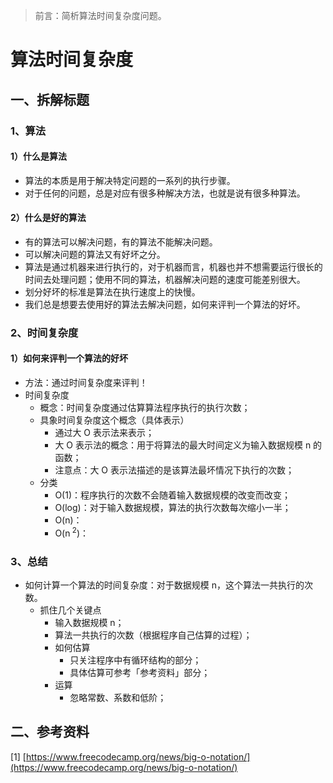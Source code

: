 > 前言：简析算法时间复杂度问题。

# 算法时间复杂度
## 一、拆解标题
### 1、算法
#### 1）什么是算法

- 算法的本质是用于解决特定问题的一系列的执行步骤。
- 对于任何的问题，总是对应有很多种解决方法，也就是说有很多种算法。
#### 2）什么是好的算法

- 有的算法可以解决问题，有的算法不能解决问题。
- 可以解决问题的算法又有好坏之分。
- 算法是通过机器来进行执行的，对于机器而言，机器也并不想需要运行很长的时间去处理问题；使用不同的算法，机器解决问题的速度可能差别很大。
- 划分好坏的标准是算法在执行速度上的快慢。
- 我们总是想要去使用好的算法去解决问题，如何来评判一个算法的好坏。
### 2、时间复杂度
#### 1）如何来评判一个算法的好坏

- 方法：通过时间复杂度来评判！
- 时间复杂度
   - 概念：时间复杂度通过估算算法程序执行的执行次数；
   - 具象时间复杂度这个概念（具体表示）
      - 通过大 O 表示法来表示；
      - 大 O 表示法的概念：用于将算法的最大时间定义为输入数据规模 n 的函数；
      - 注意点：大 O 表示法描述的是该算法最坏情况下执行的次数；
   - 分类
      - O(1)：程序执行的次数不会随着输入数据规模的改变而改变；
      - O(log)：对于输入数据规模，算法的执行次数每次缩小一半；
      - O(n)：
      - O(n<sup> 2</sup>)：
### 3、总结

- 如何计算一个算法的时间复杂度：对于数据规模 n，这个算法一共执行的次数。
   - 抓住几个关键点
      - 输入数据规模 n；
      - 算法一共执行的次数（根据程序自己估算的过程）；
      - 如何估算
         - 只关注程序中有循环结构的部分；
         - 具体估算可参考「参考资料」部分；
      - 运算
         - 忽略常数、系数和低阶；
## 二、参考资料
[1] [https://www.freecodecamp.org/news/big-o-notation/](https://www.freecodecamp.org/news/big-o-notation/)



